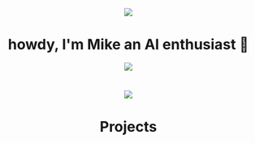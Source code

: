 <p align="center">
  <img src="https://github.com/MichaelTheChef/MichaelTheChef/assets/85833344/01e794ec-6c7d-442e-8a73-1b1edd033da1"/>



</p>

<h1 align="center">
  howdy, I'm Mike an AI enthusiast 👋
</h1> 

<p align="center">
  <img src="https://github-readme-streak-stats.herokuapp.com/?user=drkostas&theme=gotham"/>
</p>

<h1></h1>

<p align="center">
  <img src="https://skillicons.dev/icons?i=java,ts,py,rust,c,docker,git,github,githubactions,gitlab,gradle,kubernetes,linux"/>
</p>

<h1 align="center">
  Projects
</h1>
